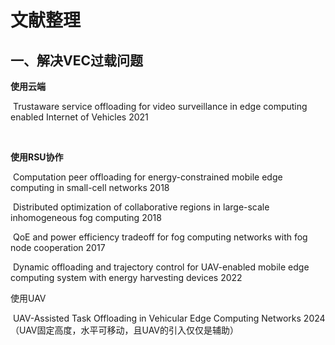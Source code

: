 # 文献整理



## 一、解决VEC过载问题

**使用云端**

​	Trustaware service offloading for video surveillance in edge computing enabled Internet of Vehicles  2021

​	

**使用RSU协作**

​	Computation peer offloading for energy-constrained mobile edge computing in small-cell networks   2018

​	Distributed optimization of collaborative regions in large-scale inhomogeneous fog computing  2018

​	QoE and power efficiency tradeoff for fog computing networks with fog node cooperation  2017

​	Dynamic offloading and trajectory control for UAV-enabled mobile edge computing system with energy harvesting devices  2022



使用UAV

​	UAV-Assisted Task Offloading in Vehicular Edge Computing Networks 2024 （UAV固定高度，水平可移动，且UAV的引入仅仅是辅助）



​	